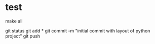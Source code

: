 # test

make all

git status
git add *
git commit -m "initial commit with layout of python project"
git push


